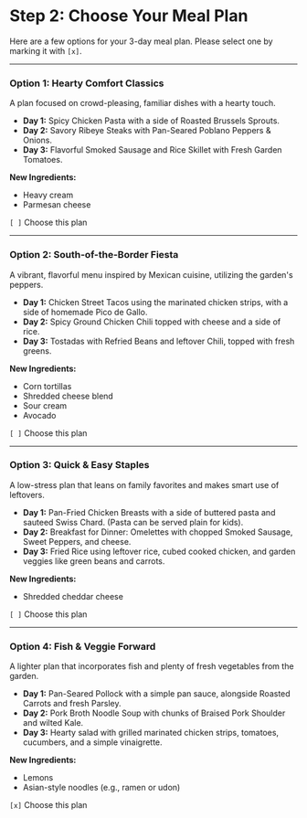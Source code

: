 # Step 2: Choose Your Meal Plan

Here are a few options for your 3-day meal plan. Please select one by marking it with `[x]`.

---

### Option 1: Hearty Comfort Classics
A plan focused on crowd-pleasing, familiar dishes with a hearty touch.

- **Day 1:** Spicy Chicken Pasta with a side of Roasted Brussels Sprouts.
- **Day 2:** Savory Ribeye Steaks with Pan-Seared Poblano Peppers &amp; Onions.
- **Day 3:** Flavorful Smoked Sausage and Rice Skillet with Fresh Garden Tomatoes.

**New Ingredients:**
- Heavy cream
- Parmesan cheese

`[ ]` Choose this plan

---

### Option 2: South-of-the-Border Fiesta
A vibrant, flavorful menu inspired by Mexican cuisine, utilizing the garden's peppers.

- **Day 1:** Chicken Street Tacos using the marinated chicken strips, with a side of homemade Pico de Gallo.
- **Day 2:** Spicy Ground Chicken Chili topped with cheese and a side of rice.
- **Day 3:** Tostadas with Refried Beans and leftover Chili, topped with fresh greens.

**New Ingredients:**
- Corn tortillas
- Shredded cheese blend
- Sour cream
- Avocado

`[ ]` Choose this plan

---

### Option 3: Quick &amp; Easy Staples
A low-stress plan that leans on family favorites and makes smart use of leftovers.

- **Day 1:** Pan-Fried Chicken Breasts with a side of buttered pasta and sauteed Swiss Chard. (Pasta can be served plain for kids).
- **Day 2:** Breakfast for Dinner: Omelettes with chopped Smoked Sausage, Sweet Peppers, and cheese.
- **Day 3:** Fried Rice using leftover rice, cubed cooked chicken, and garden veggies like green beans and carrots.

**New Ingredients:**
- Shredded cheddar cheese

`[ ]` Choose this plan

---

### Option 4: Fish &amp; Veggie Forward
A lighter plan that incorporates fish and plenty of fresh vegetables from the garden.

- **Day 1:** Pan-Seared Pollock with a simple pan sauce, alongside Roasted Carrots and fresh Parsley.
- **Day 2:** Pork Broth Noodle Soup with chunks of Braised Pork Shoulder and wilted Kale.
- **Day 3:** Hearty salad with grilled marinated chicken strips, tomatoes, cucumbers, and a simple vinaigrette.

**New Ingredients:**
- Lemons
- Asian-style noodles (e.g., ramen or udon)

`[x]` Choose this plan